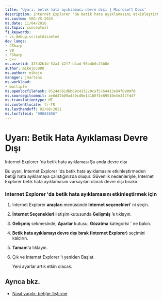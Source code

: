 ```yaml
---
title: 'Uyarı: betik hata ayıklaması devre dışı | Microsoft Docs'
description: Internet Explorer 'da betik hata ayıklamasını etkinleştirmeden komut dosyasında hata ayıklamaya çalıştığınızda bir "betik hata ayıklaması devre dışı" uyarısı oluşur. Etkinleştirme adımlarına bakın.
ms.custom: SEO-VS-2020
ms.date: 11/04/2016
ms.topic: conceptual
f1_keywords:
- vs.debug.scriptdisabled
dev_langs:
- CSharp
- VB
- FSharp
- C++
ms.assetid: 323d2b1d-52a4-42f7-b4ad-96b4b0c23b8d
author: mikejo5000
ms.author: mikejo
manager: jmartens
ms.workload:
- multiple
ms.openlocfilehash: 052445b1dbb69c433220caf5764413e04f0909fd
ms.sourcegitcommit: ae6d47b09a439cd0e13180f5e89510e3e347fd47
ms.translationtype: MT
ms.contentlocale: tr-TR
ms.lasthandoff: 02/08/2021
ms.locfileid: "99884006"
---
```

# <a name="warning-script-debugging-disabled"></a>Uyarı: Betik Hata Ayıklaması Devre Dışı
Internet Explorer 'da betik hata ayıklaması Şu anda devre dışı

 Bu uyarı, Internet Explorer 'da betik hata ayıklamasını etkinleştirmeden betiği hata ayıklamaya çalıştığınızda oluşur. Güvenlik nedenleriyle, Internet Explorer betik hata ayıklamasını varsayılan olarak devre dışı bırakır.

### <a name="to-enable-script-debugging-in-internet-explorer"></a>Internet Explorer 'da betik hata ayıklamasını etkinleştirmek için

1. Internet Explorer **araçları** menüsünde **Internet seçenekleri**' ni seçin.

2. **İnternet Seçenekleri** iletişim kutusunda **Gelişmiş** ’e tıklayın.

3. **Gelişmiş** sekmesinde, **Ayarlar** kutusu, **Gözatma** kategorisi ' ne bakın.

4. **Betik hata ayıklamayı devre dışı bırak (Internet Explorer)** seçimini kaldırın.

5. **Tamam**'a tıklayın.

6. Çık ve Internet Explorer 'ı yeniden Başlat.

     Yeni ayarlar artık etkin olacak.

## <a name="see-also"></a>Ayrıca bkz.
- [Nasıl yapılır: betiğe Iliştirme](attach-to-running-processes-with-the-visual-studio-debugger.md)
